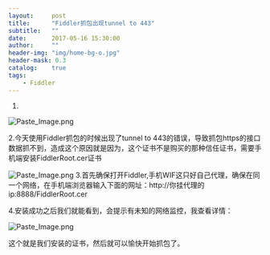```yaml
---
layout:     post
title:      "Fiddler抓包出现tunnel to 443"
subtitle:   ""
date:       2017-05-16 15:30:00
author:     ""
header-img: "img/home-bg-o.jpg"
header-mask: 0.3
catalog:    true
tags:
    - Fiddler
---
```

1.
![Paste_Image.png](http://upload-images.jianshu.io/upload_images/1205414-0379fa5cb7a63f90.png?imageMogr2/auto-orient/strip%7CimageView2/2/w/1240)

2.今天使用Fiddler抓包的时候出现了tunnel to 443的错误，导致抓包https的接口数据抓不到，造成这个原因就是因为，这个证书不是购买的那种信任证书，需要手机端安装FiddlerRoot.cer证书

![Paste_Image.png](http://upload-images.jianshu.io/upload_images/1205414-2dc0b128bbb18813.png?imageMogr2/auto-orient/strip%7CimageView2/2/w/1240)
3.首先确保打开Fiddler,手机WIF这只好自己代理，确保在同一个网络，在手机端浏览器输入下面的网址：http://你挂代理的ip:8888/FiddlerRoot.cer

4.安装成功之后我们就能看到，会提示有未知的网络监控，我查看详情：


![Paste_Image.png](http://upload-images.jianshu.io/upload_images/1205414-82ce0d98d15d70fa.png?imageMogr2/auto-orient/strip%7CimageView2/2/w/1240)

这个就是我们安装的证书，然后就可以愉快开始抓包了。